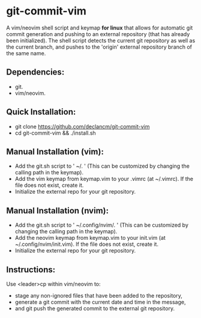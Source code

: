 # git-commit-vim
A vim/neovim shell script and keymap **for linux** that allows for automatic git commit generation and pushing to an external repository (that has already been initialized).
The shell script detects the current git repository as well as the current branch, and pushes to the 'origin' external repository branch of the same name.

## Dependencies:
- git.
- vim/neovim.

## Quick Installation:
- git clone https://github.com/declancm/git-commit-vim
- cd git-commit-vim && ./install.sh

## Manual Installation (vim):
- Add the git.sh script to ' ~/. ' (This can be customized by changing the calling path in the keymap).
- Add the vim keymap from keymap.vim to your .vimrc (at ~/.vimrc). If the file does not exist, create it.
- Initialize the external repo for your git repository.

## Manual Installation (nvim):
- Add the git.sh script to ' ~/.config/nvim/. ' (This can be customized by changing the calling path in the keymap).
- Add the neovim keymap from keymap.vim to your init.vim (at ~/.config/nvim/init.vim). If the file does not exist, create it.
- Initialize the external repo for your git repository.

## Instructions:
Use \<leader\>cp within vim/neovim to:
- stage any non-ignored files that have been added to the repository,
- generate a git commit with the current date and time in the message,
- and git push the generated commit to the external git repository.
